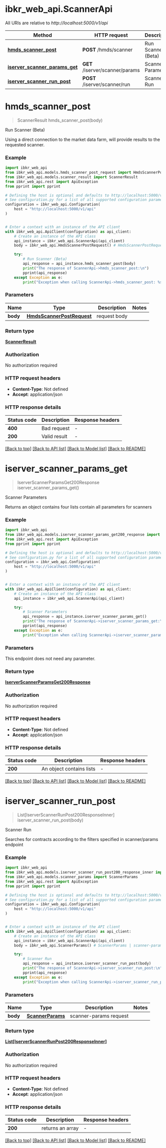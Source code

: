 # ibkr_web_api.ScannerApi

All URIs are relative to *http://localhost:5000/v1/api*

Method | HTTP request | Description
------------- | ------------- | -------------
[**hmds_scanner_post**](ScannerApi.md#hmds_scanner_post) | **POST** /hmds/scanner | Run Scanner (Beta)
[**iserver_scanner_params_get**](ScannerApi.md#iserver_scanner_params_get) | **GET** /iserver/scanner/params | Scanner Parameters
[**iserver_scanner_run_post**](ScannerApi.md#iserver_scanner_run_post) | **POST** /iserver/scanner/run | Scanner Run


# **hmds_scanner_post**
> ScannerResult hmds_scanner_post(body)

Run Scanner (Beta)

Using a direct connection to the market data farm, will provide results to the requested scanner.

### Example


```python
import ibkr_web_api
from ibkr_web_api.models.hmds_scanner_post_request import HmdsScannerPostRequest
from ibkr_web_api.models.scanner_result import ScannerResult
from ibkr_web_api.rest import ApiException
from pprint import pprint

# Defining the host is optional and defaults to http://localhost:5000/v1/api
# See configuration.py for a list of all supported configuration parameters.
configuration = ibkr_web_api.Configuration(
    host = "http://localhost:5000/v1/api"
)


# Enter a context with an instance of the API client
with ibkr_web_api.ApiClient(configuration) as api_client:
    # Create an instance of the API class
    api_instance = ibkr_web_api.ScannerApi(api_client)
    body = ibkr_web_api.HmdsScannerPostRequest() # HmdsScannerPostRequest | request body

    try:
        # Run Scanner (Beta)
        api_response = api_instance.hmds_scanner_post(body)
        print("The response of ScannerApi->hmds_scanner_post:\n")
        pprint(api_response)
    except Exception as e:
        print("Exception when calling ScannerApi->hmds_scanner_post: %s\n" % e)
```



### Parameters


Name | Type | Description  | Notes
------------- | ------------- | ------------- | -------------
 **body** | [**HmdsScannerPostRequest**](HmdsScannerPostRequest.md)| request body | 

### Return type

[**ScannerResult**](ScannerResult.md)

### Authorization

No authorization required

### HTTP request headers

 - **Content-Type**: Not defined
 - **Accept**: application/json

### HTTP response details

| Status code | Description | Response headers |
|-------------|-------------|------------------|
**400** | Bad request |  -  |
**200** | Valid result |  -  |

[[Back to top]](#) [[Back to API list]](../README.md#documentation-for-api-endpoints) [[Back to Model list]](../README.md#documentation-for-models) [[Back to README]](../README.md)

# **iserver_scanner_params_get**
> IserverScannerParamsGet200Response iserver_scanner_params_get()

Scanner Parameters

Returns an object contains four lists contain all parameters for scanners

### Example


```python
import ibkr_web_api
from ibkr_web_api.models.iserver_scanner_params_get200_response import IserverScannerParamsGet200Response
from ibkr_web_api.rest import ApiException
from pprint import pprint

# Defining the host is optional and defaults to http://localhost:5000/v1/api
# See configuration.py for a list of all supported configuration parameters.
configuration = ibkr_web_api.Configuration(
    host = "http://localhost:5000/v1/api"
)


# Enter a context with an instance of the API client
with ibkr_web_api.ApiClient(configuration) as api_client:
    # Create an instance of the API class
    api_instance = ibkr_web_api.ScannerApi(api_client)

    try:
        # Scanner Parameters
        api_response = api_instance.iserver_scanner_params_get()
        print("The response of ScannerApi->iserver_scanner_params_get:\n")
        pprint(api_response)
    except Exception as e:
        print("Exception when calling ScannerApi->iserver_scanner_params_get: %s\n" % e)
```



### Parameters

This endpoint does not need any parameter.

### Return type

[**IserverScannerParamsGet200Response**](IserverScannerParamsGet200Response.md)

### Authorization

No authorization required

### HTTP request headers

 - **Content-Type**: Not defined
 - **Accept**: application/json

### HTTP response details

| Status code | Description | Response headers |
|-------------|-------------|------------------|
**200** | An object contains lists |  -  |

[[Back to top]](#) [[Back to API list]](../README.md#documentation-for-api-endpoints) [[Back to Model list]](../README.md#documentation-for-models) [[Back to README]](../README.md)

# **iserver_scanner_run_post**
> List[IserverScannerRunPost200ResponseInner] iserver_scanner_run_post(body)

Scanner Run

Searches for contracts according to the filters specified in scanner/params endpoint

### Example


```python
import ibkr_web_api
from ibkr_web_api.models.iserver_scanner_run_post200_response_inner import IserverScannerRunPost200ResponseInner
from ibkr_web_api.models.scanner_params import ScannerParams
from ibkr_web_api.rest import ApiException
from pprint import pprint

# Defining the host is optional and defaults to http://localhost:5000/v1/api
# See configuration.py for a list of all supported configuration parameters.
configuration = ibkr_web_api.Configuration(
    host = "http://localhost:5000/v1/api"
)


# Enter a context with an instance of the API client
with ibkr_web_api.ApiClient(configuration) as api_client:
    # Create an instance of the API class
    api_instance = ibkr_web_api.ScannerApi(api_client)
    body = ibkr_web_api.ScannerParams() # ScannerParams | scanner-params request

    try:
        # Scanner Run
        api_response = api_instance.iserver_scanner_run_post(body)
        print("The response of ScannerApi->iserver_scanner_run_post:\n")
        pprint(api_response)
    except Exception as e:
        print("Exception when calling ScannerApi->iserver_scanner_run_post: %s\n" % e)
```



### Parameters


Name | Type | Description  | Notes
------------- | ------------- | ------------- | -------------
 **body** | [**ScannerParams**](ScannerParams.md)| scanner-params request | 

### Return type

[**List[IserverScannerRunPost200ResponseInner]**](IserverScannerRunPost200ResponseInner.md)

### Authorization

No authorization required

### HTTP request headers

 - **Content-Type**: Not defined
 - **Accept**: application/json

### HTTP response details

| Status code | Description | Response headers |
|-------------|-------------|------------------|
**200** | returns an array |  -  |

[[Back to top]](#) [[Back to API list]](../README.md#documentation-for-api-endpoints) [[Back to Model list]](../README.md#documentation-for-models) [[Back to README]](../README.md)

